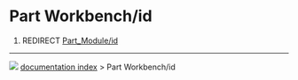 # Part Workbench/id
1.  REDIRECT [Part_Module/id](Part_Module/id.md)



---
![](images/Button_right.svg) [documentation index](../README.md) > Part Workbench/id
